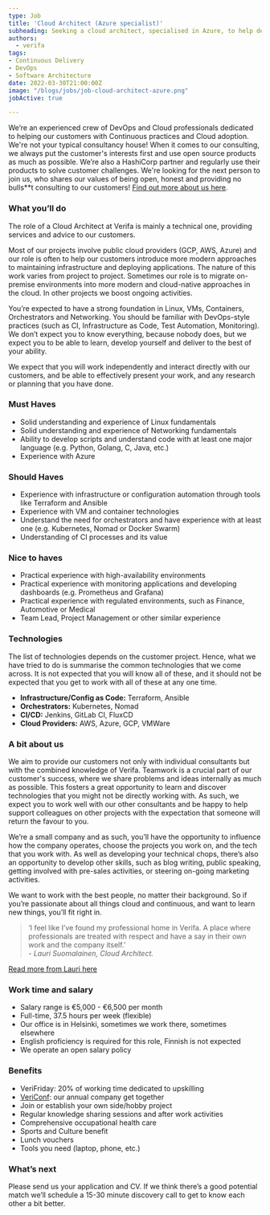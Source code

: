 ```yaml
---
type: Job
title: 'Cloud Architect (Azure specialist)'
subheading: Seeking a cloud architect, specialised in Azure, to help deliver expert services around all things continuous, cloud and devops to our customers
authors:
  - verifa
tags:
- Continuous Delivery
- DevOps
- Software Architecture
date: 2022-03-30T21:00:00Z
image: "/blogs/jobs/job-cloud-architect-azure.png"
jobActive: true

---
```


We’re an experienced crew of DevOps and Cloud professionals dedicated to helping our customers with Continuous practices and Cloud adoption. We're not your typical consultancy house! When it comes to our consulting, we always put the customer's interests first and use open source products as much as possible. We’re also a HashiCorp partner and regularly use their products to solve customer challenges. We're looking for the next person to join us, who shares our values of being open, honest and providing no bulls**t consulting to our customers! [Find out more about us here](https://verifa.io/company).

### What you’ll do

The role of a Cloud Architect at Verifa is mainly a technical one, providing services and advice to our customers.

Most of our projects involve public cloud providers (GCP, AWS, Azure) and our role is often to help our customers introduce more modern approaches to maintaining infrastructure and deploying applications. The nature of this work varies from project to project. Sometimes our role is to migrate on-premise environments into more modern and cloud-native approaches in the cloud. In other projects we boost ongoing activities.

You’re expected to have a strong foundation in Linux, VMs, Containers, Orchestrators and Networking. You should be familiar with DevOps-style practices (such as CI, Infrastructure as Code, Test Automation, Monitoring). We don’t expect you to know everything, because nobody does, but we expect you to be able to learn, develop yourself and deliver to the best of your ability.

We expect that you will work independently and interact directly with our customers, and be able to effectively present your work, and any research or planning that you have done.

### Must Haves

* Solid understanding and experience of Linux fundamentals
* Solid understanding and experience of Networking fundamentals
* Ability to develop scripts and understand code with at least one major language (e.g. Python, Golang, C, Java, etc.)
* Experience with Azure

### Should Haves

* Experience with infrastructure or configuration automation through tools like Terraform and Ansible
* Experience with VM and container technologies
* Understand the need for orchestrators and have experience with at least one (e.g. Kubernetes, Nomad or Docker Swarm)
* Understanding of CI processes and its value

### Nice to haves

* Practical experience with high-availability environments
* Practical experience with monitoring applications and developing dashboards (e.g. Prometheus and Grafana)
* Practical experience with regulated environments, such as Finance, Automotive or Medical
* Team Lead, Project Management or other similar experience

### Technologies

The list of technologies depends on the customer project. Hence, what we have tried to do is summarise the common technologies that we come across. It is not expected that you will know all of these, and it should not be expected that you get to work with all of these at any one time.

* **Infrastructure/Config as Code:** Terraform, Ansible
* **Orchestrators:** Kubernetes, Nomad
* **CI/CD:** Jenkins, GitLab CI, FluxCD
* **Cloud Providers:** AWS, Azure, GCP, VMWare

### A bit about us

We aim to provide our customers not only with individual consultants but with the combined knowledge of Verifa. Teamwork is a crucial part of our customer's success, where we share problems and ideas internally as much as possible. This fosters a great opportunity to learn and discover technologies that you might not be directly working with. As such, we expect you to work well with our other consultants and be happy to help support colleagues on other projects with the expectation that someone will return the favour to you.

We’re a small company and as such, you’ll have the opportunity to influence how the company operates, choose the projects you work on, and the tech that you work with. As well as developing your technical chops, there’s also an opportunity to develop other skills, such as blog writing, public speaking, getting involved with pre-sales activities, or steering on-going marketing activities.

We want to work with the best people, no matter their background. So if you’re passionate about all things cloud and continuous, and want to learn new things, you’ll fit right in.

<blockquote>
  ‘I feel like I’ve found my professional home in Verifa. A place where professionals are treated with respect and have a say in their own work and the company itself.’
  <br/>
  <cite>- Lauri Suomalainen, Cloud Architect. </cite>
</blockquote>

[Read more from Lauri here](https://verifa.io/blog/one-year-at-verifa-a-retrospective)

### Work time and salary

* Salary range is €5,000 - €6,500 per month
* Full-time, 37.5 hours per week (flexible)
* Our office is in Helsinki, sometimes we work there, sometimes elsewhere
* English proficiency is required for this role, Finnish is not expected
* We operate an open salary policy

### Benefits

* VeriFriday: 20% of working time dedicated to upskilling
* [VeriConf](https://verifa.io/blog/vericonf-2021-re-connecting-learning-and-teamwork): our annual company get together
* Join or establish your own side/hobby project
* Regular knowledge sharing sessions and after work activities
* Comprehensive occupational health care
* Sports and Culture benefit
* Lunch vouchers
* Tools you need (laptop, phone, etc.)

### What’s next

Please send us your application and CV. If we think there’s a good potential match we’ll schedule a 15-30 minute discovery call to get to know each other a bit better.

